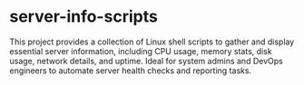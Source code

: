 # server-info-scripts
This project provides a collection of Linux shell scripts to gather and display essential server information, including CPU usage, memory stats, disk usage, network details, and uptime. Ideal for system admins and DevOps engineers to automate server health checks and reporting tasks.
